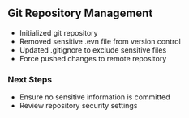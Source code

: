 ## Git Repository Management

- Initialized git repository
- Removed sensitive .evn file from version control
- Updated .gitignore to exclude sensitive files
- Force pushed changes to remote repository

### Next Steps
- Ensure no sensitive information is committed
- Review repository security settings
